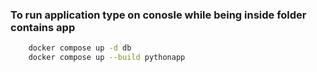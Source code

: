 ### To run application type on conosle while being inside folder contains app
```bash
    docker compose up -d db
    docker compose up --build pythonapp
```

